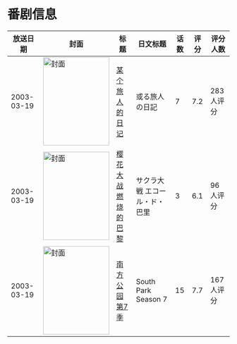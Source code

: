 # 番剧信息

|放送日期|封面|标题|日文标题|话数|评分|评分人数|
|---|---|---|---|---|---|---|
|2003-03-19|<img src="//lain.bgm.tv/pic/cover/c/81/26/9996_CaB3B.jpg" alt="封面" style="width:150px;height:200px;object-fit:cover;">|[某个旅人的日记](https://bangumi.tv/subject/9996)|或る旅人の日記|7|7.2|283人评分|
|2003-03-19|<img src="//lain.bgm.tv/pic/cover/c/2b/ad/20932_xQIeA.jpg" alt="封面" style="width:150px;height:200px;object-fit:cover;">|[樱花大战 燃烧的巴黎](https://bangumi.tv/subject/20932)|サクラ大戦 エコール・ド・巴里|3|6.1|96人评分|
|2003-03-19|<img src="//lain.bgm.tv/pic/cover/c/3f/13/60606_7KU67.jpg" alt="封面" style="width:150px;height:200px;object-fit:cover;">|[南方公园 第7季](https://bangumi.tv/subject/60606)|South Park Season 7|15|7.7|167人评分|
